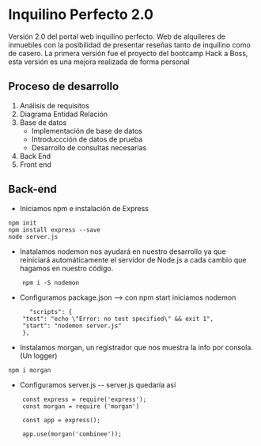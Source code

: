 # Inquilino Perfecto 2.0

Versión 2.0 del portal web inquilino perfecto.
Web de alquileres de inmuebles con la posibilidad de presentar reseñas tanto de inquilino como de casero.
La primera versión fue el proyecto del bootcamp Hack  a Boss, esta versión es una mejora realizada de forma personal

## Proceso de desarrollo

1. Análisis de requisitos
2. Diagrama Entidad Relación
3. Base de datos
    - Implementación de base de datos
    - Introduccción de datos de prueba
    - Desarrollo de consultas necesarias
4. Back End
5. Front end


## Back-end
* Iniciamos npm e instalación de Express

```
npm init
npm install express --save
node server.js
```

* Inatalamos nodemon nos ayudará en nuestro desarrollo ya que reiniciará automáticamente el servidor de Node.js a cada cambio que hagamos en nuestro código.
```
    npm i -S nodemon
```
* Configuramos package.json -->  con npm start iniciamos nodemon
    
```
      "scripts": {
    "test": "echo \"Error: no test specified\" && exit 1",
    "start": "nodemon server.js"
    },
```

* Instalamos morgan, un registrador que nos muestra la info por consola. (Un logger)
```
npm i morgan
```
* Configuramos server.js  -- server.js quedaría así
```
    const express = require('express');
    const morgan = require ('morgan')

    const app = express();

    app.use(morgan('combinee'));
```
